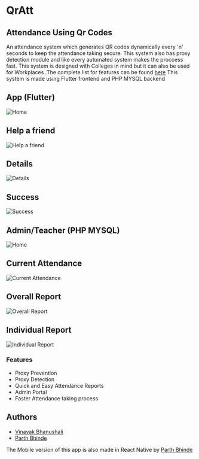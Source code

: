 # QrAtt
Attendance Using Qr Codes
------------
An attendance system which generates QR codes dynamically every 'n' seconds to keep the attendance taking secure. This system also has proxy detection module and like every automated system makes the proccess fast. This system is designed with Colleges in mind but it can also be used for Workplaces .The complete list for features can be found [here](#features)
This system is made using Flutter frontend and PHP MYSQL backend

App (Flutter)
------------

![Home](screenshots/App_Dashboard.png "Home")


Help a friend
------------
![Help a friend](screenshots/App_Help.png "Help a friend")


Details
------------
![Details](screenshots/App_Details.png "Details")


Success
------------
![Success](screenshots/App_Success.png "Success")


Admin/Teacher (PHP MYSQL)
------------
![Home](screenshots/Portal_Dashboard.png "Home")

Current Attendance
------------
![Current Attendance](screenshots/Portal_Current_Attendance.png "Current Attendance")

Overall Report
------------
![Overall Report](screenshots/Portal_Overall.png "Overall Report")

Individual Report
------------
![Individual Report](screenshots/Portal_Detail.png "Individual Report")

### Features
- Proxy Prevention
- Proxy Detection
- Quick and Easy Attendance Reports
- Admin Portal
- Faster Attendance taking process

Authors
------------
- [Vinayak Bhanushali ](https://github.com/Vinayak-Bhanushali "Vinayak Bhanushali ")
- [Parth Bhinde](https://github.com/parthbhinde "Parth Bhinde")



The Mobile version of this app is also made in React Native by [Parth Bhinde ](https://github.com/parthbhinde/Attendance-Using-QR-Code#features "Parth Bhinde")


